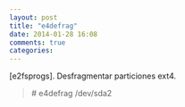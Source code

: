 ```yaml
---
layout: post
title: "e4defrag"
date: 2014-01-28 16:08
comments: true
categories: 
---
```

[e2fsprogs]. Desfragmentar particiones ext4.

>\# e4defrag /dev/sda2

